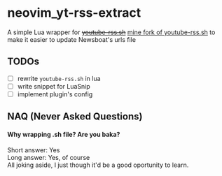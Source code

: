 # neovim_yt-rss-extract
A simple Lua wrapper for ~~[youtube-rss.sh](https://gist.github.com/tjluoma/fdbc63ceb78a2aecd3d638fd18b6ec6e)~~ [mine fork of youtube-rss.sh](https://gist.github.com/finem4n/5c019905d4ad5f1c9cf49baa481da20a) to make it easier to update Newsboat's urls file

## TODOs
- [ ] rewrite `youtube-rss.sh` in lua
- [ ] write snippet for LuaSnip
- [ ] implement plugin's config

## NAQ (Never Asked Questions)
#### Why wrapping .sh file? Are you baka?
Short answer: Yes  
Long answer: Yes, of course  
All joking aside, I just though it'd be a good oportunity to learn.  
